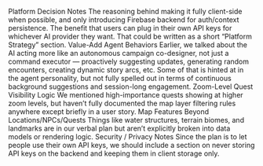 Platform Decision Notes
The reasoning behind making it fully client-side when possible, and only introducing Firebase backend for auth/context persistence.
The benefit that users can plug in their own API keys for whichever AI provider they want.
That could be written as a short “Platform Strategy” section.
Value-Add Agent Behaviors
Earlier, we talked about the AI acting more like an autonomous campaign co-designer, not just a command executor — proactively suggesting updates, generating random encounters, creating dynamic story arcs, etc.
Some of that is hinted at in the agent personality, but not fully spelled out in terms of continuous background suggestions and session-long engagement.
Zoom-Level Quest Visibility Logic
We mentioned high-importance quests showing at higher zoom levels, but haven’t fully documented the map layer filtering rules anywhere except briefly in a user story.
Map Features Beyond Locations/NPCs/Quests
Things like water structures, terrain biomes, and landmarks are in our verbal plan but aren’t explicitly broken into data models or rendering logic.
Security / Privacy Notes
Since the plan is to let people use their own API keys, we should include a section on never storing API keys on the backend and keeping them in client storage only.